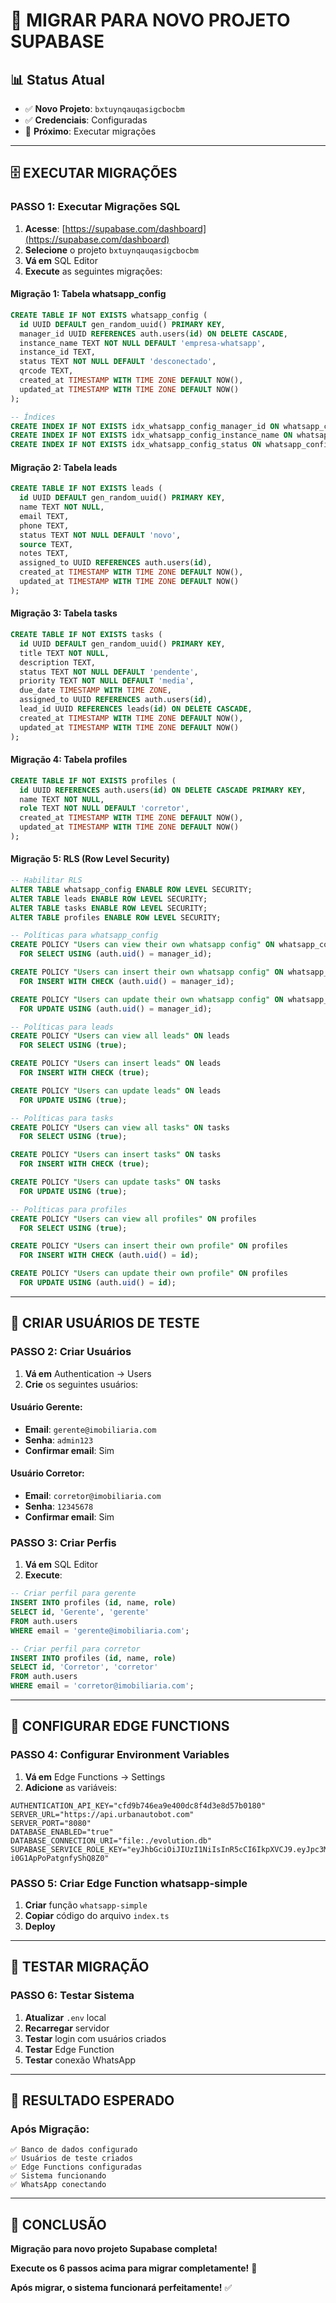 # 🔄 MIGRAR PARA NOVO PROJETO SUPABASE

## 📊 Status Atual
- ✅ **Novo Projeto**: `bxtuynqauqasigcbocbm`
- ✅ **Credenciais**: Configuradas
- 🔄 **Próximo**: Executar migrações

---

## 🗄️ EXECUTAR MIGRAÇÕES

### **PASSO 1: Executar Migrações SQL**
1. **Acesse**: [https://supabase.com/dashboard](https://supabase.com/dashboard)
2. **Selecione** o projeto `bxtuynqauqasigcbocbm`
3. **Vá em** SQL Editor
4. **Execute** as seguintes migrações:

#### **Migração 1: Tabela whatsapp_config**
```sql
CREATE TABLE IF NOT EXISTS whatsapp_config (
  id UUID DEFAULT gen_random_uuid() PRIMARY KEY,
  manager_id UUID REFERENCES auth.users(id) ON DELETE CASCADE,
  instance_name TEXT NOT NULL DEFAULT 'empresa-whatsapp',
  instance_id TEXT,
  status TEXT NOT NULL DEFAULT 'desconectado',
  qrcode TEXT,
  created_at TIMESTAMP WITH TIME ZONE DEFAULT NOW(),
  updated_at TIMESTAMP WITH TIME ZONE DEFAULT NOW()
);

-- Índices
CREATE INDEX IF NOT EXISTS idx_whatsapp_config_manager_id ON whatsapp_config(manager_id);
CREATE INDEX IF NOT EXISTS idx_whatsapp_config_instance_name ON whatsapp_config(instance_name);
CREATE INDEX IF NOT EXISTS idx_whatsapp_config_status ON whatsapp_config(status);
```

#### **Migração 2: Tabela leads**
```sql
CREATE TABLE IF NOT EXISTS leads (
  id UUID DEFAULT gen_random_uuid() PRIMARY KEY,
  name TEXT NOT NULL,
  email TEXT,
  phone TEXT,
  status TEXT NOT NULL DEFAULT 'novo',
  source TEXT,
  notes TEXT,
  assigned_to UUID REFERENCES auth.users(id),
  created_at TIMESTAMP WITH TIME ZONE DEFAULT NOW(),
  updated_at TIMESTAMP WITH TIME ZONE DEFAULT NOW()
);
```

#### **Migração 3: Tabela tasks**
```sql
CREATE TABLE IF NOT EXISTS tasks (
  id UUID DEFAULT gen_random_uuid() PRIMARY KEY,
  title TEXT NOT NULL,
  description TEXT,
  status TEXT NOT NULL DEFAULT 'pendente',
  priority TEXT NOT NULL DEFAULT 'media',
  due_date TIMESTAMP WITH TIME ZONE,
  assigned_to UUID REFERENCES auth.users(id),
  lead_id UUID REFERENCES leads(id) ON DELETE CASCADE,
  created_at TIMESTAMP WITH TIME ZONE DEFAULT NOW(),
  updated_at TIMESTAMP WITH TIME ZONE DEFAULT NOW()
);
```

#### **Migração 4: Tabela profiles**
```sql
CREATE TABLE IF NOT EXISTS profiles (
  id UUID REFERENCES auth.users(id) ON DELETE CASCADE PRIMARY KEY,
  name TEXT NOT NULL,
  role TEXT NOT NULL DEFAULT 'corretor',
  created_at TIMESTAMP WITH TIME ZONE DEFAULT NOW(),
  updated_at TIMESTAMP WITH TIME ZONE DEFAULT NOW()
);
```

#### **Migração 5: RLS (Row Level Security)**
```sql
-- Habilitar RLS
ALTER TABLE whatsapp_config ENABLE ROW LEVEL SECURITY;
ALTER TABLE leads ENABLE ROW LEVEL SECURITY;
ALTER TABLE tasks ENABLE ROW LEVEL SECURITY;
ALTER TABLE profiles ENABLE ROW LEVEL SECURITY;

-- Políticas para whatsapp_config
CREATE POLICY "Users can view their own whatsapp config" ON whatsapp_config
  FOR SELECT USING (auth.uid() = manager_id);

CREATE POLICY "Users can insert their own whatsapp config" ON whatsapp_config
  FOR INSERT WITH CHECK (auth.uid() = manager_id);

CREATE POLICY "Users can update their own whatsapp config" ON whatsapp_config
  FOR UPDATE USING (auth.uid() = manager_id);

-- Políticas para leads
CREATE POLICY "Users can view all leads" ON leads
  FOR SELECT USING (true);

CREATE POLICY "Users can insert leads" ON leads
  FOR INSERT WITH CHECK (true);

CREATE POLICY "Users can update leads" ON leads
  FOR UPDATE USING (true);

-- Políticas para tasks
CREATE POLICY "Users can view all tasks" ON tasks
  FOR SELECT USING (true);

CREATE POLICY "Users can insert tasks" ON tasks
  FOR INSERT WITH CHECK (true);

CREATE POLICY "Users can update tasks" ON tasks
  FOR UPDATE USING (true);

-- Políticas para profiles
CREATE POLICY "Users can view all profiles" ON profiles
  FOR SELECT USING (true);

CREATE POLICY "Users can insert their own profile" ON profiles
  FOR INSERT WITH CHECK (auth.uid() = id);

CREATE POLICY "Users can update their own profile" ON profiles
  FOR UPDATE USING (auth.uid() = id);
```

---

## 👥 CRIAR USUÁRIOS DE TESTE

### **PASSO 2: Criar Usuários**
1. **Vá em** Authentication → Users
2. **Crie** os seguintes usuários:

#### **Usuário Gerente:**
- **Email**: `gerente@imobiliaria.com`
- **Senha**: `admin123`
- **Confirmar email**: Sim

#### **Usuário Corretor:**
- **Email**: `corretor@imobiliaria.com`
- **Senha**: `12345678`
- **Confirmar email**: Sim

### **PASSO 3: Criar Perfis**
1. **Vá em** SQL Editor
2. **Execute**:

```sql
-- Criar perfil para gerente
INSERT INTO profiles (id, name, role)
SELECT id, 'Gerente', 'gerente'
FROM auth.users
WHERE email = 'gerente@imobiliaria.com';

-- Criar perfil para corretor
INSERT INTO profiles (id, name, role)
SELECT id, 'Corretor', 'corretor'
FROM auth.users
WHERE email = 'corretor@imobiliaria.com';
```

---

## 🔧 CONFIGURAR EDGE FUNCTIONS

### **PASSO 4: Configurar Environment Variables**
1. **Vá em** Edge Functions → Settings
2. **Adicione** as variáveis:

```env
AUTHENTICATION_API_KEY="cfd9b746ea9e400dc8f4d3e8d57b0180"
SERVER_URL="https://api.urbanautobot.com"
SERVER_PORT="8080"
DATABASE_ENABLED="true"
DATABASE_CONNECTION_URI="file:./evolution.db"
SUPABASE_SERVICE_ROLE_KEY="eyJhbGciOiJIUzI1NiIsInR5cCI6IkpXVCJ9.eyJpc3MiOiJzdXBhYmFzZSIsInJlZiI6ImF4dHZuZ2Fvb2dxYWd3YWNqZWVrIiwicm9sZSI6InNlcnZpY2Vfcm9sZSIsImlhdCI6MTc1ODMwMzI1MywiZXhwIjoyMDczODc5MjUzfQ.NOtKmJIWXlPhEPPLIS_y9-i0G1ApPoPatgnfyShQ8Z0"
```

### **PASSO 5: Criar Edge Function whatsapp-simple**
1. **Criar** função `whatsapp-simple`
2. **Copiar** código do arquivo `index.ts`
3. **Deploy**

---

## 🧪 TESTAR MIGRAÇÃO

### **PASSO 6: Testar Sistema**
1. **Atualizar** `.env` local
2. **Recarregar** servidor
3. **Testar** login com usuários criados
4. **Testar** Edge Function
5. **Testar** conexão WhatsApp

---

## 🎯 RESULTADO ESPERADO

### **Após Migração:**
```
✅ Banco de dados configurado
✅ Usuários de teste criados
✅ Edge Functions configuradas
✅ Sistema funcionando
✅ WhatsApp conectando
```

---

## 🎉 CONCLUSÃO

**Migração para novo projeto Supabase completa!**

**Execute os 6 passos acima para migrar completamente!** 🚀

**Após migrar, o sistema funcionará perfeitamente!** ✅





